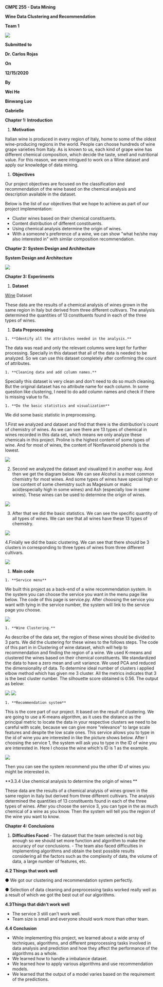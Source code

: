 **CMPE 255 - Data Mining**

**Wine Data Clustering and Recommendation**

**Team 1**

![](RackMultipart20201215-4-1luv9io_html_d7820c424af97a28.png)

**Submitted to**

**Dr. Carlos Rojas**

**On**

**12/15/2020**

**By**

**Wei He**

**Binwang Luo**

**Gabrielle**

**Chapter 1: Introduction**

  1. **Motivation**

Italian wine is produced in every region of Italy, home to some of the oldest wine-producing regions in the world. People can choose hundreds of wine grape varieties from Italy. As is known to us, each kind of grape wine has different chemical composition, which decide the taste, smell and nutritional value. For this reason, we were intrigued to work on a Wine dataset and apply our knowledge of data mining.

  1. **Objectives**

Our project objectives are focused on the classification and recommendation of the wine based on the chemical analysis and description available in the dataset.

Below is the list of our objectives that we hope to achieve as part of our project implementation:

- Cluster wines based on their chemical constituents.
- Content distribution of different constituents.
- Using chemical analysis determine the origin of wines.
- With a someone&#39;s preference of a wine, we can show &quot;what he/she may also interested in&quot; with similar composition recommendation.

**Chapter 2: System Design and Architecture**

**System Design and Architecture**

![](RackMultipart20201215-4-1luv9io_html_bff986da3fba5e1a.png)

**Chapter 3: Experiments**

  1. **Dataset**

[Wine](https://www.kaggle.com/datasnaek/youtube-new) Dataset

These data are the results of a chemical analysis of wines grown in the same region in Italy but derived from three different cultivars. The analysis determined the quantities of 13 constituents found in each of the three types of wines.

  1. **Data Preprocessing**

    1. **Identify all the attributes needed in the analysis.**

The data was read and only the relevant columns were kept for further processing. Specially in this dataset that all of the data is needed to be analyzed. So we can use this dataset completely after confirming the count of attributes.

    1. **Cleaning data and add column names.**

Specially this dataset is very clean and don&#39;t need to do so much cleaning. But the original dataset has no attribute name for each column. In some question like clustering, I need to do add column names and check if there is missing value to fix.

    1. **Do the basic statistics and visualization**

We did some basic statistic in preprocessing.

1.First we analyzed and dataset and find that there is the distribution&#39;s count of chemistry of wines. As we can see there are 13 types of chemical in wines recorded in this data set, which means we only analyze these chemicals in this project. Proline is the highest content of some types of wine. And for most of wines, the content of Nonflavanoid phenols is the lowest.

![](RackMultipart20201215-4-1luv9io_html_e12a6971eada944c.png)

2. Second we analyzed the dataset and visualized it in another way. And then we get the diagram below. We can see Alcohol is a most common chemistry for most wines. And some types of wines have special high or low content of some chemistry such as Magesium or makic acid(especially high in some wines) and Ash (especially low in some wines). These wines can be used to determine the origin of wines.

![](RackMultipart20201215-4-1luv9io_html_b5d805330fae21bc.png)

3. After that we did the basic statistics. We can see the specific quantity of all types of wines. We can see that all wines have these 13 types of chemistry.

![](RackMultipart20201215-4-1luv9io_html_e55ff0261e66b785.png)

4.Finially we did the basic clustering. We can see that there should be 3 clusters in corresponding to three types of wines from three different cultivars.

![](RackMultipart20201215-4-1luv9io_html_5ecbc9ce1632cace.png)

  1. **Main code**

    1. **Service menu**

We built this project as a back-end of a wine recommendation system. In the system you can choose the service you want in the menu page like below. The code of this page is service.py. After choosing the service you want with tying in the service number, the system will link to the service page you choose.

![](RackMultipart20201215-4-1luv9io_html_268fe6d44573db0b.png)

    1. **Wine Clustering.**

As describe of the data set, the region of these wines should be divided to 3 parts. We did the clustering for these wines to the follows steps. The code of this part in in Clustering of wine dataset, which will help to recommendation and finding the region of a wine. We used K-means and clustered the wines based on their chemical constituents. We standardized the data to have a zero mean and unit variance. We used PCA and reduced the dimensionality of data. To determine ideal number of clusters i applied elbow method which has given me 3 cluster. All the metrics indicates that 3 is the best cluster number. The silhouette score obtained is 0.56. The output as below:

![](RackMultipart20201215-4-1luv9io_html_1e08cf52236f6c3c.png) ![](RackMultipart20201215-4-1luv9io_html_49a2291fc1cd1113.png)

    1. **Recommendation system**

This is the core part of our project. It based on the result of clustering. We are going to use a K-means algorithm, as it uses the distance as the principal metric to locate the data in your respective clusters we need to be careful with scale, because we can give more &quot;relevance&quot; to large scale features and despite the low scale ones. This service allows you to type in the id of wine you are interested in like the picture shows below. After I choosing the service 1, the system will ask you to type in the ID of wine you are interested in. Here I choose the wine which&#39;s ID is 1 as the example.

![](RackMultipart20201215-4-1luv9io_html_24e79d4b7c2a9446.png)

Then you can see the system recommend you the other ID of wines you might be interested in.

**3.3.4 Use chemical analysis to determine the origin of wines **

These data are the results of a chemical analysis of wines grown in the same region in Italy but derived from three different cultivars. The analysis determined the quantities of 13 constituents found in each of the three types of wines. After you choose the service 3, you can type in the as much chemical of a wine as you know. Then the system will tell you the region of the wine you want to know.

**Chapter 4: Conclusions**

  1. **Difficulties Faced**
    - The dataset that the team selected is not big enough so we should set more function and algorithm to make the accuracy of our conclusions.
    - The team also faced difficulties in implementing algorithms and obtain the best possible results considering all the factors such as the complexity of data, the volume of data, a large number of features, etc.

**4.2 Things that work well**

● We got our clustering and recommendation system perfectly.

● Selection of data cleaning and preprocessing tasks worked really well as a result of which we got the best out of our algorithms.

**4.3Things that didn&#39;t work well**

- The service 3 still can&#39;t work well.
- Team size is small and everyone should work more than other team.

**4.4 Conclusion**

- While implementing this project, we learned about a wide array of techniques, algorithms, and different preprocessing tasks involved in data analysis and prediction and how they affect the performance of the algorithms as a whole.
- We learned how to handle a imbalance dataset.
- We learned how to apply various algorithms and use recommendation models.
- We learned that the output of a model varies based on the requirement of the predictions.
